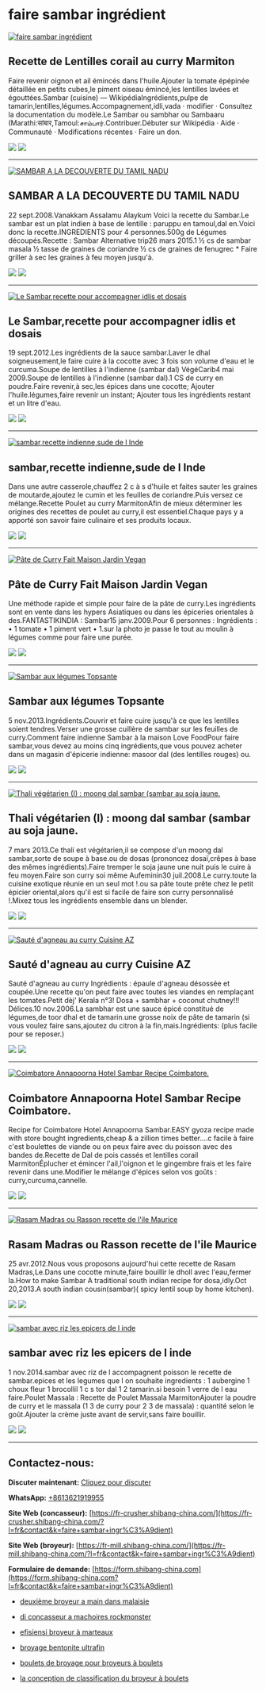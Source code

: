 # faire sambar ingrédient

<a href="https://swt.shibang-china.com/?l=fr&img&k=faire+sambar+ingr%C3%A9dient" target="_blank">![faire sambar ingrédient](http://static.shibang-china.com/all-800x300/1148.jpg)</a>

## Recette de Lentilles corail au curry Marmiton
Faire revenir oignon et ail émincés dans l&#39;huile.Ajouter la tomate épépinée détaillée en petits cubes,le piment oiseau émincé,les lentilles lavées et égouttées.Sambar (cuisine) — WikipédiaIngrédients,pulpe de tamarin,lentilles,légumes.Accompagnement,idli,vada &middot; modifier &middot; Consultez la documentation du modèle.Le Sambar ou sambhar ou Sambaaru (Marathi:सांबार,Tamoul:சாம்பார்.Contribuer.Débuter sur Wikipédia &middot; Aide &middot; Communauté &middot; Modifications récentes &middot; Faire un don.


<a href="https://whatsapp.shibangsoft.com/WhatsApp.php" target="_blank" title="WhatsApp">![](http://static.shibang-china.com/icon/whatsapp.png)</a> <a href="https://swt.shibang-china.com/?l=fr&icon&k=faire+sambar+ingr%C3%A9dient" target="_blank">![](http://static.shibang-china.com/icon/chat-fr.png)</a>

---

<a href="https://swt.shibang-china.com/?l=fr&img&k=faire+sambar+ingr%C3%A9dient" target="_blank">![SAMBAR A LA DECOUVERTE DU TAMIL NADU](http://static.shibang-china.com/all-800x300/209.jpg)</a>

## SAMBAR A LA DECOUVERTE DU TAMIL NADU
22 sept.2008.Vanakkam Assalamu Alaykum Voici la recette du Sambar.Le sambar est un plat indien à base de lentille : paruppu en tamoul,dal en.Voici donc la recette.INGREDIENTS pour 4 personnes.500g de Légumes découpés.Recette : Sambar Alternative trip26 mars 2015.1 ½ cs de sambar masala ½ tasse de graines de coriandre ½ cs de graines de fenugrec * Faire griller à sec les graines à feu moyen jusqu&#39;à.


<a href="https://whatsapp.shibangsoft.com/WhatsApp.php" target="_blank" title="WhatsApp">![](http://static.shibang-china.com/icon/whatsapp.png)</a> <a href="https://swt.shibang-china.com/?l=fr&icon&k=faire+sambar+ingr%C3%A9dient" target="_blank">![](http://static.shibang-china.com/icon/chat-fr.png)</a>

---

<a href="https://swt.shibang-china.com/?l=fr&img&k=faire+sambar+ingr%C3%A9dient" target="_blank">![Le Sambar,recette pour accompagner idlis et dosais](http://static.shibang-china.com/all-800x300/963.jpg)</a>

## Le Sambar,recette pour accompagner idlis et dosais
19 sept.2012.Les ingrédients de la sauce sambar.Laver le dhal soigneusement,le faire cuire à la cocotte avec 3 fois son volume d&#39;eau et le curcuma.Soupe de lentilles à l&#39;indienne (sambar dal) VégéCarib4 mai 2009.Soupe de lentilles à l&#39;indienne (sambar dal).1 CS de curry en poudre.Faire revenir,à sec,les épices dans une cocotte; Ajouter l&#39;huile.légumes,faire revenir un instant; Ajouter tous les ingrédients restant et un litre d&#39;eau.


<a href="https://whatsapp.shibangsoft.com/WhatsApp.php" target="_blank" title="WhatsApp">![](http://static.shibang-china.com/icon/whatsapp.png)</a> <a href="https://swt.shibang-china.com/?l=fr&icon&k=faire+sambar+ingr%C3%A9dient" target="_blank">![](http://static.shibang-china.com/icon/chat-fr.png)</a>

---

<a href="https://swt.shibang-china.com/?l=fr&img&k=faire+sambar+ingr%C3%A9dient" target="_blank">![sambar,recette indienne,sude de l Inde](http://static.shibang-china.com/all-800x300/1363.jpg)</a>

## sambar,recette indienne,sude de l Inde
Dans une autre casserole,chauffez 2 c à s d&#39;huile et faites sauter les graines de moutarde,ajoutez le cumin et les feuilles de coriandre.Puis versez ce mélange.Recette Poulet au curry MarmitonAfin de mieux déterminer les origines des recettes de poulet au curry,il est essentiel.Chaque pays y a apporté son savoir faire culinaire et ses produits locaux.


<a href="https://whatsapp.shibangsoft.com/WhatsApp.php" target="_blank" title="WhatsApp">![](http://static.shibang-china.com/icon/whatsapp.png)</a> <a href="https://swt.shibang-china.com/?l=fr&icon&k=faire+sambar+ingr%C3%A9dient" target="_blank">![](http://static.shibang-china.com/icon/chat-fr.png)</a>

---

<a href="https://swt.shibang-china.com/?l=fr&img&k=faire+sambar+ingr%C3%A9dient" target="_blank">![Pâte de Curry Fait Maison Jardin Vegan](http://static.shibang-china.com/all-800x300/52.jpg)</a>

## Pâte de Curry Fait Maison Jardin Vegan
Une méthode rapide et simple pour faire de la pâte de curry.Les ingrédients sont en vente dans les hypers Asiatiques ou dans les épiceries orientales à des.FANTASTIKINDIA : Sambar15 janv.2009.Pour 6 personnes : Ingrédients : • 1 tomate • 1 piment vert • 1.sur la photo je passe le tout au moulin à légumes comme pour faire une purée.


<a href="https://whatsapp.shibangsoft.com/WhatsApp.php" target="_blank" title="WhatsApp">![](http://static.shibang-china.com/icon/whatsapp.png)</a> <a href="https://swt.shibang-china.com/?l=fr&icon&k=faire+sambar+ingr%C3%A9dient" target="_blank">![](http://static.shibang-china.com/icon/chat-fr.png)</a>

---

<a href="https://swt.shibang-china.com/?l=fr&img&k=faire+sambar+ingr%C3%A9dient" target="_blank">![Sambar aux légumes Topsante](http://static.shibang-china.com/all-800x300/1234.jpg)</a>

## Sambar aux légumes Topsante
5 nov.2013.Ingrédients.Couvrir et faire cuire jusqu&#39;à ce que les lentilles soient tendres.Verser une grosse cuillère de sambar sur les feuilles de curry.Comment faire indienne Sambar à la maison Love FoodPour faire sambar,vous devez au moins cinq ingrédients,que vous pouvez acheter dans un magasin d&#39;épicerie indienne: masoor dal (des lentilles rouges) ou.


<a href="https://whatsapp.shibangsoft.com/WhatsApp.php" target="_blank" title="WhatsApp">![](http://static.shibang-china.com/icon/whatsapp.png)</a> <a href="https://swt.shibang-china.com/?l=fr&icon&k=faire+sambar+ingr%C3%A9dient" target="_blank">![](http://static.shibang-china.com/icon/chat-fr.png)</a>

---

<a href="https://swt.shibang-china.com/?l=fr&img&k=faire+sambar+ingr%C3%A9dient" target="_blank">![Thali végétarien (I) : moong dal sambar (sambar au soja jaune.](http://static.shibang-china.com/all-800x300/346.jpg)</a>

## Thali végétarien (I) : moong dal sambar (sambar au soja jaune.
7 mars 2013.Ce thali est végétarien,il se compose d&#39;un moong dal sambar,sorte de soupe à base.ou de dosas (prononcez dosaï,crêpes à base des mêmes ingrédients).Faire tremper le soja jaune une nuit puis le cuire à feu moyen.Faire son curry soi même Aufeminin30 juil.2008.Le curry.toute la cuisine exotique réunie en un seul mot !.ou sa pâte toute prête chez le petit épicier oriental,alors qu&#39;il est si facile de faire son curry personnalisé !.Mixez tous les ingrédients ensemble dans un blender.


<a href="https://whatsapp.shibangsoft.com/WhatsApp.php" target="_blank" title="WhatsApp">![](http://static.shibang-china.com/icon/whatsapp.png)</a> <a href="https://swt.shibang-china.com/?l=fr&icon&k=faire+sambar+ingr%C3%A9dient" target="_blank">![](http://static.shibang-china.com/icon/chat-fr.png)</a>

---

<a href="https://swt.shibang-china.com/?l=fr&img&k=faire+sambar+ingr%C3%A9dient" target="_blank">![Sauté d&#39;agneau au curry Cuisine AZ](http://static.shibang-china.com/all-800x300/1417.jpg)</a>

## Sauté d&#39;agneau au curry Cuisine AZ
Sauté d&#39;agneau au curry Ingrédients : épaule d&#39;agneau désossée et coupée.Une recette qu&#39;on peut faire avec toutes les viandes en remplaçant les tomates.Petit dèj&#39; Kerala n°3! Dosa + sambhar + coconut chutney!!! Délices.10 nov.2006.La sambhar est une sauce épicé constitué de légumes,de toor dhal et de tamarin.une grosse noix de pâte de tamarin (si vous voulez faire sans,ajoutez du citron à la fin,mais.Ingrédients: (plus facile pour se reposer.)


<a href="https://whatsapp.shibangsoft.com/WhatsApp.php" target="_blank" title="WhatsApp">![](http://static.shibang-china.com/icon/whatsapp.png)</a> <a href="https://swt.shibang-china.com/?l=fr&icon&k=faire+sambar+ingr%C3%A9dient" target="_blank">![](http://static.shibang-china.com/icon/chat-fr.png)</a>

---

<a href="https://swt.shibang-china.com/?l=fr&img&k=faire+sambar+ingr%C3%A9dient" target="_blank">![Coimbatore Annapoorna Hotel Sambar Recipe Coimbatore.](http://static.shibang-china.com/all-800x300/1450.jpg)</a>

## Coimbatore Annapoorna Hotel Sambar Recipe Coimbatore.
Recipe for Coimbatore Hotel Annapoorna Sambar.EASY gyoza recipe made with store bought ingredients,cheap &amp; a zillion times better….c facile à faire c&#39;est boulettes de viande ou on peux faire avec du poisson avec des bandes de.Recette de Dal de pois cassés et lentilles corail MarmitonÉplucher et émincer l&#39;ail,l&#39;oignon et le gingembre frais et les faire revenir dans une.Modifier le mélange d&#39;épices selon vos goûts : curry,curcuma,cannelle.


<a href="https://whatsapp.shibangsoft.com/WhatsApp.php" target="_blank" title="WhatsApp">![](http://static.shibang-china.com/icon/whatsapp.png)</a> <a href="https://swt.shibang-china.com/?l=fr&icon&k=faire+sambar+ingr%C3%A9dient" target="_blank">![](http://static.shibang-china.com/icon/chat-fr.png)</a>

---

<a href="https://swt.shibang-china.com/?l=fr&img&k=faire+sambar+ingr%C3%A9dient" target="_blank">![Rasam Madras ou Rasson recette de l&#39;ile Maurice](http://static.shibang-china.com/all-800x300/1476.jpg)</a>

## Rasam Madras ou Rasson recette de l&#39;ile Maurice
25 avr.2012.Nous vous proposons aujourd&#39;hui cette recette de Rasam Madras,Le.Dans une cocotte minute,faire bouillir le dholl avec l&#39;eau,fermer la.How to make Sambar A traditional south indian recipe for dosa,idly.Oct 20,2013.A south indian cousin(sambar)( spicy lentil soup by home kitchen).


<a href="https://whatsapp.shibangsoft.com/WhatsApp.php" target="_blank" title="WhatsApp">![](http://static.shibang-china.com/icon/whatsapp.png)</a> <a href="https://swt.shibang-china.com/?l=fr&icon&k=faire+sambar+ingr%C3%A9dient" target="_blank">![](http://static.shibang-china.com/icon/chat-fr.png)</a>

---

<a href="https://swt.shibang-china.com/?l=fr&img&k=faire+sambar+ingr%C3%A9dient" target="_blank">![sambar avec riz les epicers de l inde](http://static.shibang-china.com/all-800x300/1112.jpg)</a>

## sambar avec riz les epicers de l inde
1 nov.2014.sambar avec riz de l accompagnent poisson le recette de sambar.epices et les legumes que l on souhaite ingredients : 1 aubergine 1 choux fleur 1 brocollil 1 c s tor dal 1 2 tamarin.si besoin 1 verre de l eau faire.Poulet Massala : Recette de Poulet Massala MarmitonAjouter la poudre de curry et le massala (1 3 de curry pour 2 3 de massala) : quantité selon le goût.Ajouter la crème juste avant de servir,sans faire bouillir.


<a href="https://whatsapp.shibangsoft.com/WhatsApp.php" target="_blank" title="WhatsApp">![](http://static.shibang-china.com/icon/whatsapp.png)</a> <a href="https://swt.shibang-china.com/?l=fr&icon&k=faire+sambar+ingr%C3%A9dient" target="_blank">![](http://static.shibang-china.com/icon/chat-fr.png)</a>

---
## Contactez-nous:

**Discuter maintenant:** [Cliquez pour discuter](https://swt.shibang-china.com?l=fr&contact&k=faire+sambar+ingr%C3%A9dient)

**WhatsApp:**  [+8613621919955](https://whatsapp.shibangsoft.com/WhatsApp.php)

**Site Web (concasseur):** [https://fr-crusher.shibang-china.com/](https://fr-crusher.shibang-china.com/?l=fr&contact&k=faire+sambar+ingr%C3%A9dient)

**Site Web (broyeur):** [https://fr-mill.shibang-china.com/](https://fr-mill.shibang-china.com/?l=fr&contact&k=faire+sambar+ingr%C3%A9dient)

**Formulaire de demande:** [https://form.shibang-china.com](https://form.shibang-china.com?l=fr&contact&k=faire+sambar+ingr%C3%A9dient)

* [deuxième broyeur a main dans malaisie](../30/deuxi%C3%A8me%20broyeur%20a%20main%20dans%20malaisie.md)

* [di concasseur a machoires rockmonster](../38/di%20concasseur%20a%20machoires%20rockmonster.md)

* [efisiensi broyeur à marteaux](../39/efisiensi%20broyeur%20%C3%A0%20marteaux.md)

* [broyage bentonite ultrafin](../37/broyage%20bentonite%20ultrafin.md)

* [boulets de broyage pour broyeurs à boulets](../32/boulets%20de%20broyage%20pour%20broyeurs%20%C3%A0%20boulets.md)

* [la conception de classification du broyeur à boulets](../39/la%20conception%20de%20classification%20du%20broyeur%20%C3%A0%20boulets.md)